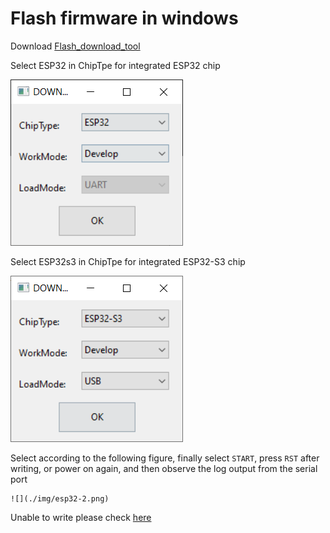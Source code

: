 # Flash firmware in windows


Download [Flash_download_tool](https://www.espressif.com.cn/sites/default/files/tools/flash_download_tool_3.9.3_0.zip)



Select ESP32 in ChipTpe for integrated ESP32 chip

![](./img/esp32-1.png)


Select ESP32s3 in ChipTpe for integrated ESP32-S3 chip

![](./img/esp32s3-1.png)


Select according to the following figure, finally select `START`, press `RST` after writing, or power on again, and then observe the log output from the serial port

    ![](./img/esp32-2.png)


Unable to write please check [here](./EnterDownloadMode.md)











